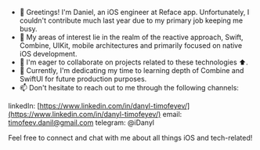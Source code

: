 
- 👋 Greetings! I'm Daniel, an iOS engineer at Reface app. Unfortunately, I couldn't contribute much last year due to my primary job keeping me busy.
- 👀 My areas of interest lie in the realm of the reactive approach, Swift, Combine, UIKit, mobile architectures and primarily focused on native iOS development.
- 💞️ I'm eager to collaborate on projects related to these technologies ⬆️.
- 🌱 Currently, I'm dedicating my time to learning depth of Combine and SwiftUI for future production purposes.
- 📫 Don't hesitate to reach out to me through the following channels:

linkedIn: [https://www.linkedin.com/in/danyl-timofeyev/](https://www.linkedin.com/in/danyl-timofeyev/)
email: timofeev.danil@gmail.com
telegram: @iDanyl

Feel free to connect and chat with me about all things iOS and tech-related!

<!---
redmilk/redmilk is a ✨ special ✨ repository because its `README.md` (this file) appears on your GitHub profile.
You can click the Preview link to take a look at your changes.
--->
